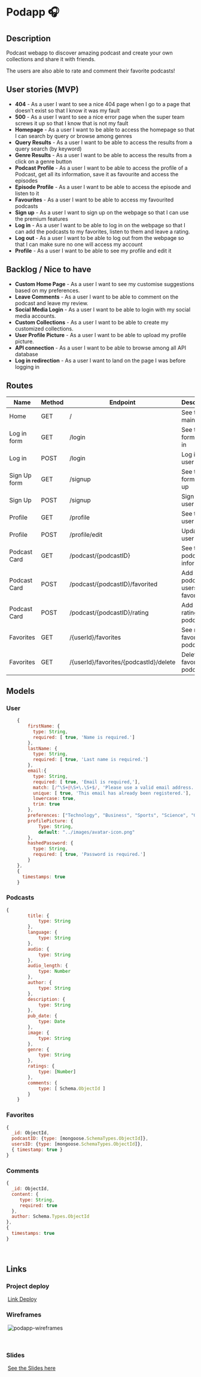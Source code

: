 # Podapp 🎧

## Description

Podcast webapp to discover amazing podcast and create your own collections and share it with friends.

The users are also able to rate and comment their favorite podcasts!

## User stories (MVP)

- **404** - As a user I want to see a nice 404 page when I go to a page that doesn’t exist so that I know it was my fault
  ​
- **500** - As a user I want to see a nice error page when the super team screws it up so that I know that is not my fault
  ​
- **Homepage** - As a user I want to be able to access the homepage so that I can search by query or browse among genres
  ​
- **Query Results** - As a user I want to be able to access the results from a query search (by keyword)
  ​
- **Genre Results** - As a user I want to be able to access the results from a click on a genre button
  ​
- **Podcast Profile** - As a user I want to be able to access the profile of a Podcast, get all its information, save it as favourite and access the episodes
  ​
- **Episode Profile** - As a user I want to be able to access the episode and listen to it
  ​
- **Favourites** - As a user I want to be able to access my favourited podcasts
  ​
- **Sign up** - As a user I want to sign up on the webpage so that I can use the premium features
  ​
- **Log in** - As a user I want to be able to log in on the webpage so that I can add the podcasts to my favorites, listen to them and leave a rating.
  ​
- **Log out** - As a user I want to be able to log out from the webpage so that I can make sure no one will access my account
  ​
- **Profile** - As a user I want to be able to see my profile and edit it
  ​
  ​
  ​

## Backlog / Nice to have

- **Custom Home Page** - As a user I want to see my customise suggestions based on my preferences.
  ​
- **Leave Comments** - As a user I want to be able to comment on the podcast and leave my review.
  ​
- **Social Media Login** - As a user I want to be able to login with my social media accounts.
  ​
- **Custom Collections** - As a user I want to be able to create my customized collections.
  ​
- **User Profile Picture** - As a user I want to be able to upload my profile picture.
  ​
- **API connection** - As a user I want to be able to browse among all API database
  ​
- **Log in redirection** - As a user I want to land on the page I was before logging in
  ​
  ​

## Routes

| Name         | Method | Endpoint                               | Description                      | Body                        | Redirects                      |
| ------------ | ------ | -------------------------------------- | -------------------------------- | --------------------------- | ------------------------------ |
| Home         | GET    | /                                      | See the main page                |                             |                                |
| Log in form  | GET    | /login                                 | See the form to log in           |                             |                                |
| Log in       | POST   | /login                                 | Log in the user                  | {mail, password}            | /                              |
| Sign Up form | GET    | /signup                                | See the form to sign up          |                             |                                |
| Sign Up      | POST   | /signup                                | Sign up a user                   | {mail, password}            | /profile                       |
| Profile      | GET    | /profile                               | See the user profile             | {mail, username}            |                                |
| Profile      | POST   | /profile/edit                          | Update the user profile          | {mail, username}            | /profile                       |
| Podcast Card | GET    | /podcast/{podcastID}                   | See the podcast information      | {podcastId, podcastInfo...} |                                |
| Podcast Card | POST   | /podcast/{podcastID}/favorited         | Add a podcast to users favorites | {podcastId, podcastInfo...} | /login or /podcast/{podcastID} |
| Podcast Card | POST   | /podcast/{podcastID}/rating            | Add a rating to a podcast        | {podcastId, rating}         | /login or /podcast/{podcastID} |
| Favorites    | GET    | /{userId}/favorites                    | See my favorited podcasts        | {podcastId}                 |                                |
| Favorites    | GET    | /{userId}/favorites/{podcastId}/delete | Delet a favorited podcast        | {podcastId}                 | /favorites                     |

## Models

### User

```js
    {
        firstName: {
          type: String,
          required: [ true, 'Name is required.']
        },
        lastName: {
          type: String,
          required: [ true, 'Last name is required.']
        },
        email:{
          type: String,
          required: [ true, 'Email is required,'],
          match: [/^\S+@\S+\.\S+$/, 'Please use a valid email address.'],
          unique: [ true, 'This email has already been registered.'],
          lowercase: true,
          trim: true
        },
        preferences: ["Technology", "Business", "Sports", "Science", "Games"],
        profilePicture: {
            Type: String,
            default: "../images/avatar-icon.png"
        },
        hashedPassword: {
          type: String,
          required: [ true, 'Password is required.']
        }
    },
    { 
      timestamps: true 
    }
```

### Podcasts

```js
{
        title: {
            type: String
        },
        language: {
            type: String
        },
        audio: {
            type: String
        },
        audio_length: {
            type: Number
        },
        author: {
            type: String
        },
        description: {
            type: String
        },
        pub_date: {
            type: Date
        },
        image: {
            type: String
        },
        genre: {
            type: String
        },
        ratings: {
            type: [Number]
        },
        comments: {
            type: [ Schema.ObjectId ]
        }
    }
```

### Favorites

```js
{
  _id: ObjectId,
  podcastID: {type: [mongoose.SchemaTypes.ObjectId]},
  usersID: {type: [mongoose.SchemaTypes.ObjectId]},
  { timestamp: true }
}
```

### Comments

```js
{
  _id: ObjectId,
  content: {
     type: String,
     required: true
  },
  author: Schema.Types.ObjectId
},
{ 
  timestamps: true 
}
```

​

## Links

### Project deploy

​
[Link Deploy](https://podapp-ih.herokuapp.com/)
​

### Wireframes

​
![podapp-wireframes](https://user-images.githubusercontent.com/70531755/125267834-73ae2180-e307-11eb-8bb7-cb582b347265.png)

​

### Slides
​
[See the Slides here](https://slides.com/elisendamonserratalbiol/deck-812d2f)
